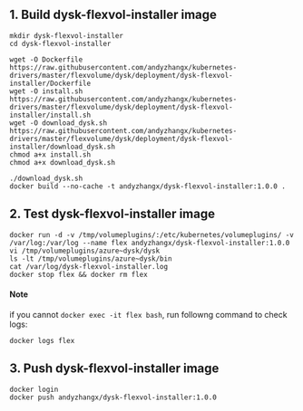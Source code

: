 ## 1. Build dysk-flexvol-installer image

```
mkdir dysk-flexvol-installer
cd dysk-flexvol-installer

wget -O Dockerfile https://raw.githubusercontent.com/andyzhangx/kubernetes-drivers/master/flexvolume/dysk/deployment/dysk-flexvol-installer/Dockerfile
wget -O install.sh https://raw.githubusercontent.com/andyzhangx/kubernetes-drivers/master/flexvolume/dysk/deployment/dysk-flexvol-installer/install.sh
wget -O download_dysk.sh https://raw.githubusercontent.com/andyzhangx/kubernetes-drivers/master/flexvolume/dysk/deployment/dysk-flexvol-installer/download_dysk.sh
chmod a+x install.sh
chmod a+x download_dysk.sh

./download_dysk.sh
docker build --no-cache -t andyzhangx/dysk-flexvol-installer:1.0.0 .
```
## 2. Test dysk-flexvol-installer image
```
docker run -d -v /tmp/volumeplugins/:/etc/kubernetes/volumeplugins/ -v /var/log:/var/log --name flex andyzhangx/dysk-flexvol-installer:1.0.0
vi /tmp/volumeplugins/azure~dysk/dysk
ls -lt /tmp/volumeplugins/azure~dysk/bin
cat /var/log/dysk-flexvol-installer.log
docker stop flex && docker rm flex
```

#### Note
if you cannot `docker exec -it flex bash`, run followng command to check logs:
```
docker logs flex
```

## 3. Push dysk-flexvol-installer image
```
docker login
docker push andyzhangx/dysk-flexvol-installer:1.0.0
```

